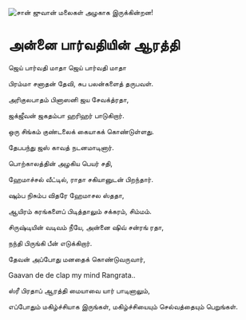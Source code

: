 ![சான் ஜுவான் மலைகள் அழகாக இருக்கின்றன!](lib/assets/images/artis/img.png "San Juan Mountains")

# அன்னை பார்வதியின் ஆரத்தி

ஜெய் பார்வதி மாதா ஜெய் பார்வதி மாதா

பிரம்மா சனாதன் தேவி, சுப பலன்களைத் தருபவள்.

அரிகுலபாதம் பினாஸனி ஜய சேவக்த்ரதா,

ஜக்ஜீவன் ஜகதம்பா ஹரிஹர் பாடுகிறார்.

ஒரு சிங்கம் குண்டலைக் கையாகக் கொண்டுள்ளது.

தேபபந்து ஜஸ் காவத் நடனமாடினார்.

பொற்காலத்தின் அழகிய பெயர் சதி,

ஹேமாச்சல் வீட்டில், ராதா சகியானுடன் பிறந்தார்.

ஷும்ப நிசும்ப விதரே ஹேமாசல ஸ்ததா,

ஆயிரம் கரங்களைப் பிடித்தாலும் சக்கரம், சிம்மம்.

சிருஷ்டியின் வடிவம் நீயே, அன்னை ஷிவ் சன்ரங் ரதா,

நந்தி பிருங்கி பீன் எடுக்கிறார்.

தேவன் அப்போது மனதைக் கொண்டுவருவார்,

Gaavan de de clap my mind Rangrata..

ஸ்ரீ பிரதாப் ஆரத்தி மையாவை யார் பாடினாலும்,

எப்போதும் மகிழ்ச்சியாக இருங்கள், மகிழ்ச்சியையும் செல்வத்தையும் பெறுங்கள்.